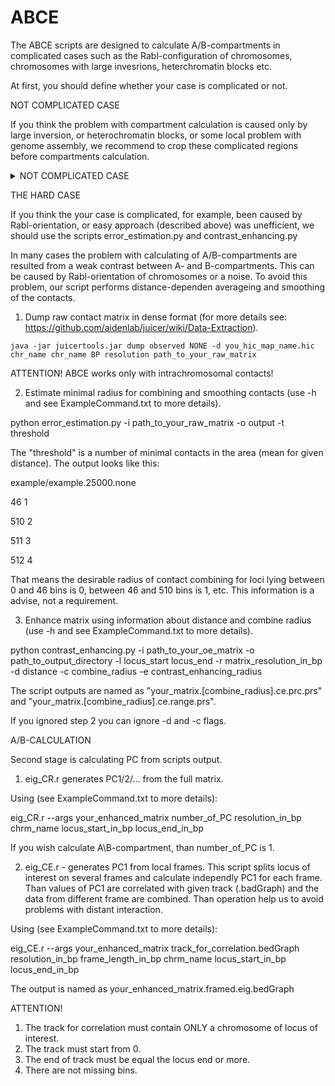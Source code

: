 # ABCE
The ABCE scripts are designed to calculate A/B-compartments in complicated cases such as the Rabl-configuration of chromosomes, 
chromosomes with large invesrions, heterchromatin blocks etc.

At first, you should define whether your case is complicated or not.

NOT COMPLICATED CASE

If you think the problem with compartment calculation is caused only by large 
inversion, or heterochromatin blocks, or some local problem with genome assembly, 
we recommend to crop these complicated regions before compartments calculation.

<details>
  <summary>NOT COMPLICATED CASE</summary>

For this aim:
1) Dump observed/expected contact matrix in dense format (for more details see: https://github.com/aidenlab/juicer/wiki/Data-Extraction).

```
java -jar juicertools.jar dump oe KR -d you_hic_map_name.hic chr_name chr_name BP resolution path_to_your_oe_matrix
```
ATTENTION! ABCE works only with intrachromosomal contacts!

2) Use cropping_enhancing.py on dumped observed/expected matrix (use -h for more details).

```
python cropping_enhancing.py -i path_to_your_oe_matrix -o path_to_output_directory -l locus_start locus_end -r matrix_resolution_in_bp
```
Here locus_start and locus_end are genomic coordinates of single contiguous locus (free of inversions/misassemblies/heterochromatin blocks) which should be split into A/B compartments

The script output named as "your_matrix.cropped.prs" contains a pearson correlation of contact matrix within locus of interest. 
This matrix are given as inputs to eig_CE.r or eig_CR.r (see below)

</details>

THE HARD CASE

If you think the your case is complicated, for example, been caused by Rabl-orientation, or easy approach (described above) was unefficient, we should use the scripts error_estimation.py and contrast_enhancing.py

In many cases the problem with calculating of A/B-compartments are resulted from a weak contrast between A- and B-compartments. 
This can be caused by Rabl-orientation of chromosomes or a noise. 
To avoid this problem, our script performs distance-dependen averageing and smoothing of the contacts.

1) Dump raw contact matrix in dense format (for more details see: https://github.com/aidenlab/juicer/wiki/Data-Extraction).
```
java -jar juicertools.jar dump observed NONE -d you_hic_map_name.hic chr_name chr_name BP resolution path_to_your_raw_matrix
```
ATTENTION! ABCE works only with intrachromosomal contacts!

2) Estimate minimal radius for combining and smoothing contacts (use -h and see ExampleCommand.txt to more details).

python error_estimation.py -i path_to_your_raw_matrix -o output -t threshold

The "threshold" is a number of minimal contacts in the area (mean for given distance).
The output looks like this:

example/example.25000.none

46 1

510 2

511 3

512 4

That means the desirable radius of contact combining for loci lying between 0 and 46 bins is 0, 
between 46 and 510 bins is 1, etc. This information is a advise, not a requirement. 

3) Enhance matrix using information about distance and combine radius (use -h and see ExampleCommand.txt to more details).

python contrast_enhancing.py -i path_to_your_oe_matrix -o path_to_output_directory -l locus_start locus_end -r matrix_resolution_in_bp -d distance -c combine_radius -e contrast_enhancing_radius

The script outputs are named as "your_matrix.[combine_radius].ce.prc.prs" and "your_matrix.[combine_radius].ce.range.prs".

If you ignored step 2 you can ignore -d and -c flags.

A/B-CALCULATION

Second stage is calculating PC from scripts output. 

1) eig_CR.r generates PC1/2/... from the full matrix.

Using (see ExampleCommand.txt to more details):

eig_CR.r --args your_enhanced_matrix number_of_PC resolution_in_bp chrm_name locus_start_in_bp locus_end_in_bp 

If you wish calculate A\B-compartment, than number_of_PC is 1.

2) eig_CE.r - generates PC1 from local frames.
This script splits locus of interest on several frames and calculate independly PC1 for each frame. Than values of PC1 are correlated with given track (.badGraph) and the data from different frame are combined. Than operation help us to avoid problems with distant interaction.

Using (see ExampleCommand.txt to more details):

eig_CE.r --args your_enhanced_matrix track_for_correlation.bedGraph resolution_in_bp frame_length_in_bp chrm_name locus_start_in_bp locus_end_in_bp 

The output is named as your_enhanced_matrix.framed.eig.bedGraph

ATTENTION! 
1) The track for correlation must contain ONLY a chromosome of locus of interest.
2) The track must start from 0.
3) The end of track must be equal the locus end or more.
4) There are not missing bins.
